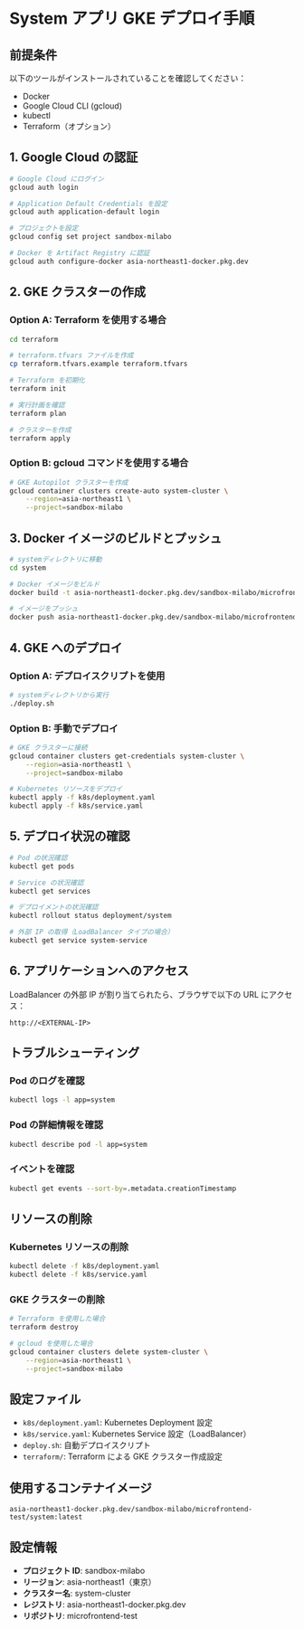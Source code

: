 # System アプリ GKE デプロイ手順

## 前提条件

以下のツールがインストールされていることを確認してください：

- Docker
- Google Cloud CLI (gcloud)
- kubectl
- Terraform（オプション）

## 1. Google Cloud の認証

```bash
# Google Cloud にログイン
gcloud auth login

# Application Default Credentials を設定
gcloud auth application-default login

# プロジェクトを設定
gcloud config set project sandbox-milabo

# Docker を Artifact Registry に認証
gcloud auth configure-docker asia-northeast1-docker.pkg.dev
```

## 2. GKE クラスターの作成

### Option A: Terraform を使用する場合

```bash
cd terraform

# terraform.tfvars ファイルを作成
cp terraform.tfvars.example terraform.tfvars

# Terraform を初期化
terraform init

# 実行計画を確認
terraform plan

# クラスターを作成
terraform apply
```

### Option B: gcloud コマンドを使用する場合

```bash
# GKE Autopilot クラスターを作成
gcloud container clusters create-auto system-cluster \
    --region=asia-northeast1 \
    --project=sandbox-milabo
```

## 3. Docker イメージのビルドとプッシュ

```bash
# systemディレクトリに移動
cd system

# Docker イメージをビルド
docker build -t asia-northeast1-docker.pkg.dev/sandbox-milabo/microfrontend-test/system:latest .

# イメージをプッシュ
docker push asia-northeast1-docker.pkg.dev/sandbox-milabo/microfrontend-test/system:latest
```

## 4. GKE へのデプロイ

### Option A: デプロイスクリプトを使用

```bash
# systemディレクトリから実行
./deploy.sh
```

### Option B: 手動でデプロイ

```bash
# GKE クラスターに接続
gcloud container clusters get-credentials system-cluster \
    --region=asia-northeast1 \
    --project=sandbox-milabo

# Kubernetes リソースをデプロイ
kubectl apply -f k8s/deployment.yaml
kubectl apply -f k8s/service.yaml
```

## 5. デプロイ状況の確認

```bash
# Pod の状況確認
kubectl get pods

# Service の状況確認
kubectl get services

# デプロイメントの状況確認
kubectl rollout status deployment/system

# 外部 IP の取得（LoadBalancer タイプの場合）
kubectl get service system-service
```

## 6. アプリケーションへのアクセス

LoadBalancer の外部 IP が割り当てられたら、ブラウザで以下の URL にアクセス：

```
http://<EXTERNAL-IP>
```

## トラブルシューティング

### Pod のログを確認

```bash
kubectl logs -l app=system
```

### Pod の詳細情報を確認

```bash
kubectl describe pod -l app=system
```

### イベントを確認

```bash
kubectl get events --sort-by=.metadata.creationTimestamp
```

## リソースの削除

### Kubernetes リソースの削除

```bash
kubectl delete -f k8s/deployment.yaml
kubectl delete -f k8s/service.yaml
```

### GKE クラスターの削除

```bash
# Terraform を使用した場合
terraform destroy

# gcloud を使用した場合
gcloud container clusters delete system-cluster \
    --region=asia-northeast1 \
    --project=sandbox-milabo
```

## 設定ファイル

- `k8s/deployment.yaml`: Kubernetes Deployment 設定
- `k8s/service.yaml`: Kubernetes Service 設定（LoadBalancer）
- `deploy.sh`: 自動デプロイスクリプト
- `terraform/`: Terraform による GKE クラスター作成設定

## 使用するコンテナイメージ

```
asia-northeast1-docker.pkg.dev/sandbox-milabo/microfrontend-test/system:latest
```

## 設定情報

- **プロジェクト ID**: sandbox-milabo
- **リージョン**: asia-northeast1（東京）
- **クラスター名**: system-cluster
- **レジストリ**: asia-northeast1-docker.pkg.dev
- **リポジトリ**: microfrontend-test
